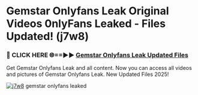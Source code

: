 # Gemstar Onlyfans Leak Original Videos 0nlyFans Leaked - Files Updated! (j7w8)

<h3>🔴 CLICK HERE 🌐==►► <a href="https://tinyurl.com/2wckxsce" rel="nofollow">Gemstar Onlyfans Leak Updated Files</a></h3>

Get Gemstar Onlyfans Leak and all content. Now you can access all videos and pictures of Gemstar Onlyfans Leak. New Updated Files 2025!

[![j7w8](https://i.imgur.com/AFduVYN.gif)](https://tinyurl.com/2wckxsce)
gemstar onlyfans leaked
